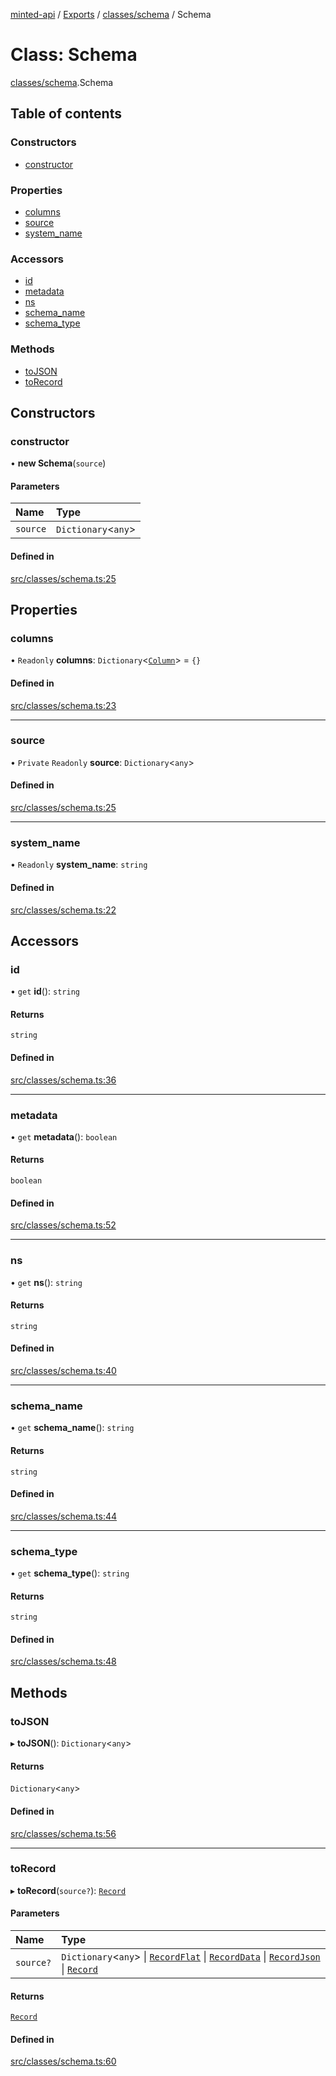 [minted-api](../README.md) / [Exports](../modules.md) / [classes/schema](../modules/classes_schema.md) / Schema

# Class: Schema

[classes/schema](../modules/classes_schema.md).Schema

## Table of contents

### Constructors

- [constructor](classes_schema.Schema.md#constructor)

### Properties

- [columns](classes_schema.Schema.md#columns)
- [source](classes_schema.Schema.md#source)
- [system\_name](classes_schema.Schema.md#system_name)

### Accessors

- [id](classes_schema.Schema.md#id)
- [metadata](classes_schema.Schema.md#metadata)
- [ns](classes_schema.Schema.md#ns)
- [schema\_name](classes_schema.Schema.md#schema_name)
- [schema\_type](classes_schema.Schema.md#schema_type)

### Methods

- [toJSON](classes_schema.Schema.md#tojson)
- [toRecord](classes_schema.Schema.md#torecord)

## Constructors

### constructor

• **new Schema**(`source`)

#### Parameters

| Name | Type |
| :------ | :------ |
| `source` | `Dictionary`<`any`\> |

#### Defined in

[src/classes/schema.ts:25](https://github.com/ianzepp/minted-api-ts/blob/4ef4443/src/classes/schema.ts#L25)

## Properties

### columns

• `Readonly` **columns**: `Dictionary`<[`Column`](classes_column.Column.md)\> = `{}`

#### Defined in

[src/classes/schema.ts:23](https://github.com/ianzepp/minted-api-ts/blob/4ef4443/src/classes/schema.ts#L23)

___

### source

• `Private` `Readonly` **source**: `Dictionary`<`any`\>

#### Defined in

[src/classes/schema.ts:25](https://github.com/ianzepp/minted-api-ts/blob/4ef4443/src/classes/schema.ts#L25)

___

### system\_name

• `Readonly` **system\_name**: `string`

#### Defined in

[src/classes/schema.ts:22](https://github.com/ianzepp/minted-api-ts/blob/4ef4443/src/classes/schema.ts#L22)

## Accessors

### id

• `get` **id**(): `string`

#### Returns

`string`

#### Defined in

[src/classes/schema.ts:36](https://github.com/ianzepp/minted-api-ts/blob/4ef4443/src/classes/schema.ts#L36)

___

### metadata

• `get` **metadata**(): `boolean`

#### Returns

`boolean`

#### Defined in

[src/classes/schema.ts:52](https://github.com/ianzepp/minted-api-ts/blob/4ef4443/src/classes/schema.ts#L52)

___

### ns

• `get` **ns**(): `string`

#### Returns

`string`

#### Defined in

[src/classes/schema.ts:40](https://github.com/ianzepp/minted-api-ts/blob/4ef4443/src/classes/schema.ts#L40)

___

### schema\_name

• `get` **schema_name**(): `string`

#### Returns

`string`

#### Defined in

[src/classes/schema.ts:44](https://github.com/ianzepp/minted-api-ts/blob/4ef4443/src/classes/schema.ts#L44)

___

### schema\_type

• `get` **schema_type**(): `string`

#### Returns

`string`

#### Defined in

[src/classes/schema.ts:48](https://github.com/ianzepp/minted-api-ts/blob/4ef4443/src/classes/schema.ts#L48)

## Methods

### toJSON

▸ **toJSON**(): `Dictionary`<`any`\>

#### Returns

`Dictionary`<`any`\>

#### Defined in

[src/classes/schema.ts:56](https://github.com/ianzepp/minted-api-ts/blob/4ef4443/src/classes/schema.ts#L56)

___

### toRecord

▸ **toRecord**(`source?`): [`Record`](classes_record.Record.md)

#### Parameters

| Name | Type |
| :------ | :------ |
| `source?` | `Dictionary`<`any`\> \| [`RecordFlat`](../interfaces/layouts_record.RecordFlat.md) \| [`RecordData`](../interfaces/layouts_record.RecordData.md) \| [`RecordJson`](../interfaces/layouts_record.RecordJson.md) \| [`Record`](classes_record.Record.md) |

#### Returns

[`Record`](classes_record.Record.md)

#### Defined in

[src/classes/schema.ts:60](https://github.com/ianzepp/minted-api-ts/blob/4ef4443/src/classes/schema.ts#L60)
